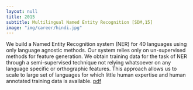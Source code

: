 ```yaml
---
layout: null
title: 2015
subtitle: Multilingual Named Entity Recognition [SDM,15]
image: "img/career/hindi.jpg"
---
```

We build a Named Entity Recognition system (NER) for 40 languages using only language agnostic methods. 
Our system relies only on un-supervised methods for feature generation. We obtain training data for the
task of NER through a semi-supervised technique not relying whatsoever on any language specific or
orthographic features. This approach allows us to scale to large set of languages for which little human expertise and human annotated training data is available. [pdf](http://viveksck.github.io/data/ner.pdf)
